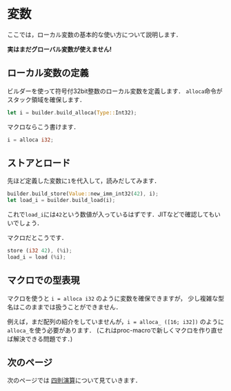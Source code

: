 # 変数

ここでは，ローカル変数の基本的な使い方について説明します．

**実はまだグローバル変数が使えません!**

## ローカル変数の定義

ビルダーを使って符号付32bit整数のローカル変数を定義します．
``alloca``命令がスタック領域を確保します．

```rs
let i = builder.build_alloca(Type::Int32);
```

マクロならこう書けます．

```rs
i = alloca i32;
```

## ストアとロード

先ほど定義した変数に``1``を代入して，読みだしてみます．

```rs
builder.build_store(Value::new_imm_int32(42), i);
let load_i = builder.build_load(i);
```

これで``load_i``には``42``という数値が入っているはずです．JITなどで確認してもいいでしょう．

マクロだとこうです．

```rs
store (i32 42), (%i);
load_i = load (%i);
```

## マクロでの型表現

マクロを使うと ``i = alloca i32`` のように変数を確保できますが，
少し複雑な型名はこのままでは扱うことができません．

例えば，まだ配列の紹介をしていませんが，``i = alloca_ ([16; i32])`` のように ``alloca_``を使う必要があります．
(これはproc-macroで新しくマクロを作り直せば解決できる問題です．)

## 次のページ

次のページでは [四則演算](./3-四則演算.md)について見ていきます．
